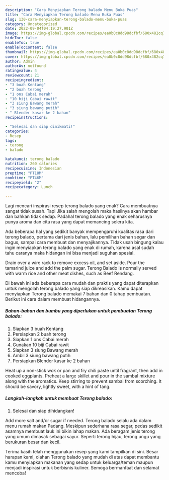 ```yaml
---
description: "Cara Menyiapkan Terong balado Menu Buka Puas"
title: "Cara Menyiapkan Terong balado Menu Buka Puas"
slug: 130-cara-menyiapkan-terong-balado-menu-buka-puas
category: Uncategorized
date: 2022-09-04T04:19:27.901Z
image: https://img-global.cpcdn.com/recipes/ea0b0c8dd98dcfbf/680x482cq70/terong-balado-foto-resep-utama.jpg
hideToc: false
enableToc: true
enableTocContent: false
thumbnail: https://img-global.cpcdn.com/recipes/ea0b0c8dd98dcfbf/680x482cq70/terong-balado-foto-resep-utama.jpg
cover: https://img-global.cpcdn.com/recipes/ea0b0c8dd98dcfbf/680x482cq70/terong-balado-foto-resep-utama.jpg
author: Admin
authorAv: notfound
ratingvalue: 4
reviewcount: 21
recipeingredient:
- "3 buah Kentang"
- "2 buah terong"
- "1 ons Cabai merah"
- "10 biji Cabai rawit"
- "3 siung Bawang merah"
- "3 siung bawang putih"
- " Blender kasar ke 2 bahan"
recipeinstructions:

- "Selesai dan siap dinikmati!"
categories:
- Resep
tags:
- terong
- balado

katakunci: terong balado 
nutrition: 260 calories
recipecuisine: Indonesian
preptime: "PT18M"
cooktime: "PT46M"
recipeyield: "2"
recipecategory: Lunch

---
```



Lagi mencari inspirasi resep terong balado yang enak? Cara membuatnya sangat tidak susah. Tapi Jika salah mengolah maka hasilnya akan hambar dan bahkan tidak sedap. Padahal terong balado yang enak seharusnya punya aroma dan cita rasa yang dapat memancing selera kita.


Ada beberapa hal yang sedikit banyak mempengaruhi kualitas rasa dari terong balado, pertama dari jenis bahan, lalu pemilihan bahan segar dan bagus, sampai cara membuat dan menyajikannya. Tidak usah bingung kalau ingin menyiapkan terong balado yang enak di rumah, karena asal sudah tahu caranya maka hidangan ini bisa menjadi suguhan spesial.

Drain over a wire rack to remove excess oil, and set aside. Pour the tamarind juice and add the palm sugar. Terong Balado is normally served with warm rice and other meat dishes, such as Beef Rendang.


Di bawah ini ada beberapa cara mudah dan praktis yang dapat diterapkan untuk mengolah terong balado yang siap dikreasikan. Kamu dapat menyiapkan Terong balado memakai 7 bahan dan 0 tahap pembuatan. Berikut ini cara dalam membuat hidangannya.

<!--inarticleads1-->

##### Bahan-bahan dan bumbu yang diperlukan untuk pembuatan Terong balado:

1. Siapkan 3 buah Kentang
1. Persiapkan 2 buah terong
1. Siapkan 1 ons Cabai merah
1. Gunakan 10 biji Cabai rawit
1. Siapkan 3 siung Bawang merah
1. Ambil 3 siung bawang putih
1. Persiapkan  Blender kasar ke 2 bahan


Heat up a non-stick wok or pan and fry chili paste until fragrant, then add in cooked eggplants. Preheat a large skillet and pour in the sambal mixture along with the aromatics. Keep stirring to prevent sambal from scorching. It should be savory, lightly sweet, with a hint of tang. 

<!--inarticleads2-->

##### Langkah-langkah untuk membuat Terong balado:


1. Selesai dan siap dihidangkan!

Add more salt and/or sugar if needed. Terong balado selalu ada dalam menu rumah makan Padang. Meskipun sederhana rasa segar, pedas sedikit asamnya membuat lauk ini bikin lahap makan. Ada beragam jenis terong yang umum dimasak sebagai sayur. Seperti terong hijau, terong ungu yang berukuran besar dan kecil. 

Terima kasih telah menggunakan resep yang kami tampilkan di sini. Besar harapan kami, olahan Terong balado yang mudah di atas dapat membantu kamu menyiapkan makanan yang sedap untuk keluarga/teman maupun menjadi inspirasi untuk berbisnis kuliner. Semoga bermanfaat dan selamat mencoba!
